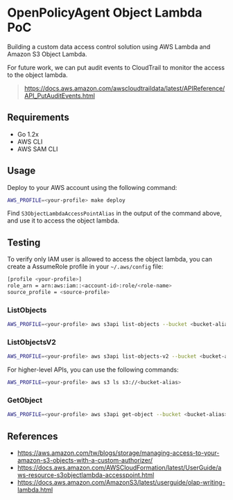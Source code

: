 OpenPolicyAgent Object Lambda PoC
===

Building a custom data access control solution using AWS Lambda and Amazon S3 Object Lambda.

For future work, we can put audit events to CloudTrail to monitor the access to the object lambda.
> https://docs.aws.amazon.com/awscloudtraildata/latest/APIReference/API_PutAuditEvents.html

## Requirements

* Go 1.2x
* AWS CLI
* AWS SAM CLI

## Usage

Deploy to your AWS account using the following command:

```bash
AWS_PROFILE=<your-profile> make deploy
```

Find `S3ObjectLambdaAccessPointAlias` in the output of the command above, and use it to access the object lambda.

## Testing

To verify only IAM user is allowed to access the object lambda, you can create a AssumeRole profile in your `~/.aws/config` file:

```bash
[profile <your-profile>]
role_arn = arn:aws:iam::<account-id>:role/<role-name>
source_profile = <source-profile>
```

### ListObjects

```bash
AWS_PROFILE=<your-profile> aws s3api list-objects --bucket <bucket-alias>
```

### ListObjectsV2

```bash
AWS_PROFILE=<your-profile> aws s3api list-objects-v2 --bucket <bucket-alias>
```

For higher-level APIs, you can use the following commands:
```bash
AWS_PROFILE=<your-profile> aws s3 ls s3://<bucket-alias>
```

### GetObject

```bash
AWS_PROFILE=<your-profile> aws s3api get-object --bucket <bucket-alias> --key <object-key> <output-file>
```

## References

* https://aws.amazon.com/tw/blogs/storage/managing-access-to-your-amazon-s3-objects-with-a-custom-authorizer/
* https://docs.aws.amazon.com/AWSCloudFormation/latest/UserGuide/aws-resource-s3objectlambda-accesspoint.html
* https://docs.aws.amazon.com/AmazonS3/latest/userguide/olap-writing-lambda.html
